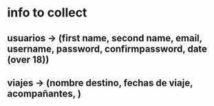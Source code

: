# info to collect
## usuarios -> (first name, second name, email, username, password, confirmpassword, date (over 18))
## viajes -> (nombre destino, fechas de viaje, acompañantes, )